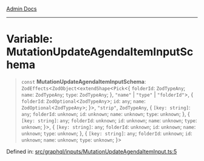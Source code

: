 [Admin Docs](/)

***

# Variable: MutationUpdateAgendaItemInputSchema

> `const` **MutationUpdateAgendaItemInputSchema**: `ZodEffects`\<`ZodObject`\<`extendShape`\<`Pick`\<\{ `folderId`: `ZodTypeAny`; `name`: `ZodTypeAny`; `type`: `ZodTypeAny`; \}, `"name"` \| `"type"` \| `"folderId"`\>, \{ `folderId`: `ZodOptional`\<`ZodTypeAny`\>; `id`: `any`; `name`: `ZodOptional`\<`ZodTypeAny`\>; \}\>, `"strip"`, `ZodTypeAny`, \{ `[key: string]`: `any`;  `folderId`: `unknown`; `id`: `unknown`; `name`: `unknown`; `type`: `unknown`; \}, \{ `[key: string]`: `any`;  `folderId`: `unknown`; `id`: `unknown`; `name`: `unknown`; `type`: `unknown`; \}\>, \{ `[key: string]`: `any`;  `folderId`: `unknown`; `id`: `unknown`; `name`: `unknown`; `type`: `unknown`; \}, \{ `[key: string]`: `any`;  `folderId`: `unknown`; `id`: `unknown`; `name`: `unknown`; `type`: `unknown`; \}\>

Defined in: [src/graphql/inputs/MutationUpdateAgendaItemInput.ts:5](https://github.com/syedali237/talawa-api/blob/8c6154f4daaa502448d207545feda14b4d146e99/src/graphql/inputs/MutationUpdateAgendaItemInput.ts#L5)
